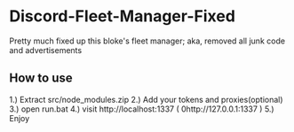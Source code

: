 # Discord-Fleet-Manager-Fixed
Pretty much fixed up this bloke's fleet manager; aka, removed all junk code and advertisements


## How to use

1.) Extract src/node_modules.zip
2.) Add your tokens and proxies(optional)
3.) open run.bat
4.) visit http://localhost:1337 ( 0http://127.0.0.1:1337 )
5.) Enjoy

